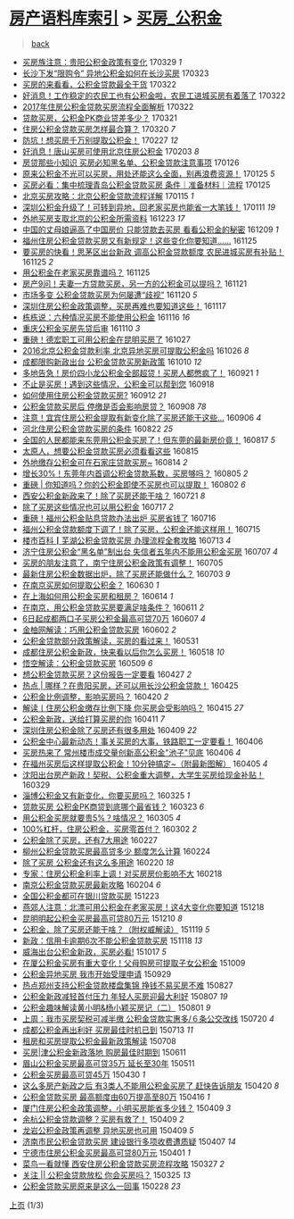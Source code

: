 [房产语料库索引](../../README.md)  > [买房_公积金](买房_公积金.md)
====
> [back](../README.md)

- [买房族注意：贵阳公积金政策有变化](http://jkwz.applinzi.com/ittc/6950435112910062597.html#%E4%B9%B0%E6%88%BF%E6%97%8F%E6%B3%A8%E6%84%8F%EF%BC%9A%E8%B4%B5%E9%98%B3%E5%85%AC%E7%A7%AF%E9%87%91%E6%94%BF%E7%AD%96%E6%9C%89%E5%8F%98%E5%8C%96) 170329 *1* 
- [长沙下发“限购令” 异地公积金如何在长沙买房](http://jkwz.applinzi.com/ittc/6948240321023575045.html#%E9%95%BF%E6%B2%99%E4%B8%8B%E5%8F%91%E2%80%9C%E9%99%90%E8%B4%AD%E4%BB%A4%E2%80%9D+%E5%BC%82%E5%9C%B0%E5%85%AC%E7%A7%AF%E9%87%91%E5%A6%82%E4%BD%95%E5%9C%A8%E9%95%BF%E6%B2%99%E4%B9%B0%E6%88%BF) 170323  
- [买房的来看看，公积金贷款最全干货](http://jkwz.applinzi.com/ittc/6947891507221758980.html#%E4%B9%B0%E6%88%BF%E7%9A%84%E6%9D%A5%E7%9C%8B%E7%9C%8B%EF%BC%8C%E5%85%AC%E7%A7%AF%E9%87%91%E8%B4%B7%E6%AC%BE%E6%9C%80%E5%85%A8%E5%B9%B2%E8%B4%A7) 170322  
- [好消息！工作稳定的农民工也有公积金啦，农民工进城买房有着落了](http://jkwz.applinzi.com/ittc/6947878653542269957.html#%E5%A5%BD%E6%B6%88%E6%81%AF%EF%BC%81%E5%B7%A5%E4%BD%9C%E7%A8%B3%E5%AE%9A%E7%9A%84%E5%86%9C%E6%B0%91%E5%B7%A5%E4%B9%9F%E6%9C%89%E5%85%AC%E7%A7%AF%E9%87%91%E5%95%A6%EF%BC%8C%E5%86%9C%E6%B0%91%E5%B7%A5%E8%BF%9B%E5%9F%8E%E4%B9%B0%E6%88%BF%E6%9C%89%E7%9D%80%E8%90%BD%E4%BA%86) 170322  
- [2017年住房公积金贷款买房流程全面解析](http://jkwz.applinzi.com/ittc/6947806337827341317.html#2017%E5%B9%B4%E4%BD%8F%E6%88%BF%E5%85%AC%E7%A7%AF%E9%87%91%E8%B4%B7%E6%AC%BE%E4%B9%B0%E6%88%BF%E6%B5%81%E7%A8%8B%E5%85%A8%E9%9D%A2%E8%A7%A3%E6%9E%90) 170322  
- [贷款买房，公积金PK商业贷差多少？](http://jkwz.applinzi.com/ittc/6947403453512025093.html#%E8%B4%B7%E6%AC%BE%E4%B9%B0%E6%88%BF%EF%BC%8C%E5%85%AC%E7%A7%AF%E9%87%91PK%E5%95%86%E4%B8%9A%E8%B4%B7%E5%B7%AE%E5%A4%9A%E5%B0%91%EF%BC%9F) 170321  
- [住房公积金贷款买房怎样最合算？](http://jkwz.applinzi.com/ittc/6947122110764942341.html#%E4%BD%8F%E6%88%BF%E5%85%AC%E7%A7%AF%E9%87%91%E8%B4%B7%E6%AC%BE%E4%B9%B0%E6%88%BF%E6%80%8E%E6%A0%B7%E6%9C%80%E5%90%88%E7%AE%97%EF%BC%9F) 170320 *7* 
- [防坑！想买房千万别提取公积金！](http://jkwz.applinzi.com/ittc/6939272439644292100.html#%E9%98%B2%E5%9D%91%EF%BC%81%E6%83%B3%E4%B9%B0%E6%88%BF%E5%8D%83%E4%B8%87%E5%88%AB%E6%8F%90%E5%8F%96%E5%85%AC%E7%A7%AF%E9%87%91%EF%BC%81) 170227 *12* 
- [好消息！唐山买房可使用北京住房公积金](http://jkwz.applinzi.com/ittc/6930524672218366980.html#%E5%A5%BD%E6%B6%88%E6%81%AF%EF%BC%81%E5%94%90%E5%B1%B1%E4%B9%B0%E6%88%BF%E5%8F%AF%E4%BD%BF%E7%94%A8%E5%8C%97%E4%BA%AC%E4%BD%8F%E6%88%BF%E5%85%AC%E7%A7%AF%E9%87%91) 170203 *8* 
- [房贷那些小知识 买房必知黑名单、公积金贷款注意事项](http://jkwz.applinzi.com/ittc/6924906848250758148.html#%E6%88%BF%E8%B4%B7%E9%82%A3%E4%BA%9B%E5%B0%8F%E7%9F%A5%E8%AF%86+%E4%B9%B0%E6%88%BF%E5%BF%85%E7%9F%A5%E9%BB%91%E5%90%8D%E5%8D%95%E3%80%81%E5%85%AC%E7%A7%AF%E9%87%91%E8%B4%B7%E6%AC%BE%E6%B3%A8%E6%84%8F%E4%BA%8B%E9%A1%B9) 170126  
- [原来公积金不光可以买房，用处还能这么全面，别再浪费资源！](http://jkwz.applinzi.com/ittc/6926371651255272452.html#%E5%8E%9F%E6%9D%A5%E5%85%AC%E7%A7%AF%E9%87%91%E4%B8%8D%E5%85%89%E5%8F%AF%E4%BB%A5%E4%B9%B0%E6%88%BF%EF%BC%8C%E7%94%A8%E5%A4%84%E8%BF%98%E8%83%BD%E8%BF%99%E4%B9%88%E5%85%A8%E9%9D%A2%EF%BC%8C%E5%88%AB%E5%86%8D%E6%B5%AA%E8%B4%B9%E8%B5%84%E6%BA%90%EF%BC%81) 170125 *5* 
- [买房必看：集中梳理青岛公积金贷款买房 条件｜准备材料｜流程](http://jkwz.applinzi.com/ittc/6926956914218107908.html#%E4%B9%B0%E6%88%BF%E5%BF%85%E7%9C%8B%EF%BC%9A%E9%9B%86%E4%B8%AD%E6%A2%B3%E7%90%86%E9%9D%92%E5%B2%9B%E5%85%AC%E7%A7%AF%E9%87%91%E8%B4%B7%E6%AC%BE%E4%B9%B0%E6%88%BF+%E6%9D%A1%E4%BB%B6%EF%BD%9C%E5%87%86%E5%A4%87%E6%9D%90%E6%96%99%EF%BD%9C%E6%B5%81%E7%A8%8B) 170125  
- [北京买房攻略：北京公积金贷款流程详解](http://jkwz.applinzi.com/ittc/6922645039095481349.html#%E5%8C%97%E4%BA%AC%E4%B9%B0%E6%88%BF%E6%94%BB%E7%95%A5%EF%BC%9A%E5%8C%97%E4%BA%AC%E5%85%AC%E7%A7%AF%E9%87%91%E8%B4%B7%E6%AC%BE%E6%B5%81%E7%A8%8B%E8%AF%A6%E8%A7%A3) 170115 *1* 
- [深圳公积金升级了！可转到异地，回老家买房也能省一大笔钱！](http://jkwz.applinzi.com/ittc/6921960877183206405.html#%E6%B7%B1%E5%9C%B3%E5%85%AC%E7%A7%AF%E9%87%91%E5%8D%87%E7%BA%A7%E4%BA%86%EF%BC%81%E5%8F%AF%E8%BD%AC%E5%88%B0%E5%BC%82%E5%9C%B0%EF%BC%8C%E5%9B%9E%E8%80%81%E5%AE%B6%E4%B9%B0%E6%88%BF%E4%B9%9F%E8%83%BD%E7%9C%81%E4%B8%80%E5%A4%A7%E7%AC%94%E9%92%B1%EF%BC%81) 170111 *19* 
- [外地买房支取北京的公积金所需资料](http://jkwz.applinzi.com/ittc/6914871314371593220.html#%E5%A4%96%E5%9C%B0%E4%B9%B0%E6%88%BF%E6%94%AF%E5%8F%96%E5%8C%97%E4%BA%AC%E7%9A%84%E5%85%AC%E7%A7%AF%E9%87%91%E6%89%80%E9%9C%80%E8%B5%84%E6%96%99) 161223 *17* 
- [中国的丈母娘逼高了中国房价 只能贷款去买房 看看公积金的秘密](http://jkwz.applinzi.com/ittc/6905958083976496132.html#%E4%B8%AD%E5%9B%BD%E7%9A%84%E4%B8%88%E6%AF%8D%E5%A8%98%E9%80%BC%E9%AB%98%E4%BA%86%E4%B8%AD%E5%9B%BD%E6%88%BF%E4%BB%B7+%E5%8F%AA%E8%83%BD%E8%B4%B7%E6%AC%BE%E5%8E%BB%E4%B9%B0%E6%88%BF+%E7%9C%8B%E7%9C%8B%E5%85%AC%E7%A7%AF%E9%87%91%E7%9A%84%E7%A7%98%E5%AF%86) 161209 *1* 
- [福州住房公积金贷款买房又有新规定！这些变化你要知道……](http://jkwz.applinzi.com/ittc/6904500432432268292.html#%E7%A6%8F%E5%B7%9E%E4%BD%8F%E6%88%BF%E5%85%AC%E7%A7%AF%E9%87%91%E8%B4%B7%E6%AC%BE%E4%B9%B0%E6%88%BF%E5%8F%88%E6%9C%89%E6%96%B0%E8%A7%84%E5%AE%9A%EF%BC%81%E8%BF%99%E4%BA%9B%E5%8F%98%E5%8C%96%E4%BD%A0%E8%A6%81%E7%9F%A5%E9%81%93%E2%80%A6%E2%80%A6) 161125  
- [要买房的快看！思茅区出台新政 调高公积金贷款额度 农民进城买房有补贴！](http://jkwz.applinzi.com/ittc/6904488762989347844.html#%E8%A6%81%E4%B9%B0%E6%88%BF%E7%9A%84%E5%BF%AB%E7%9C%8B%EF%BC%81%E6%80%9D%E8%8C%85%E5%8C%BA%E5%87%BA%E5%8F%B0%E6%96%B0%E6%94%BF+%E8%B0%83%E9%AB%98%E5%85%AC%E7%A7%AF%E9%87%91%E8%B4%B7%E6%AC%BE%E9%A2%9D%E5%BA%A6+%E5%86%9C%E6%B0%91%E8%BF%9B%E5%9F%8E%E4%B9%B0%E6%88%BF%E6%9C%89%E8%A1%A5%E8%B4%B4%EF%BC%81) 161125 *2* 
- [用公积金在老家买房靠谱吗？](http://jkwz.applinzi.com/ittc/6904423645232759813.html#%E7%94%A8%E5%85%AC%E7%A7%AF%E9%87%91%E5%9C%A8%E8%80%81%E5%AE%B6%E4%B9%B0%E6%88%BF%E9%9D%A0%E8%B0%B1%E5%90%97%EF%BC%9F) 161125  
- [房产9问！夫妻一方贷款买房，另一方的公积金可以提吗？](http://jkwz.applinzi.com/ittc/6902879706193331205.html#%E6%88%BF%E4%BA%A79%E9%97%AE%EF%BC%81%E5%A4%AB%E5%A6%BB%E4%B8%80%E6%96%B9%E8%B4%B7%E6%AC%BE%E4%B9%B0%E6%88%BF%EF%BC%8C%E5%8F%A6%E4%B8%80%E6%96%B9%E7%9A%84%E5%85%AC%E7%A7%AF%E9%87%91%E5%8F%AF%E4%BB%A5%E6%8F%90%E5%90%97%EF%BC%9F) 161121  
- [市场多变 公积金贷款买房为何屡遭“歧视”](http://jkwz.applinzi.com/ittc/6902596355070886917.html#%E5%B8%82%E5%9C%BA%E5%A4%9A%E5%8F%98+%E5%85%AC%E7%A7%AF%E9%87%91%E8%B4%B7%E6%AC%BE%E4%B9%B0%E6%88%BF%E4%B8%BA%E4%BD%95%E5%B1%A1%E9%81%AD%E2%80%9C%E6%AD%A7%E8%A7%86%E2%80%9D) 161120 *5* 
- [深圳住房公积金政策调整，买房再难也要知道这些！](http://jkwz.applinzi.com/ittc/6901533765519541253.html#%E6%B7%B1%E5%9C%B3%E4%BD%8F%E6%88%BF%E5%85%AC%E7%A7%AF%E9%87%91%E6%94%BF%E7%AD%96%E8%B0%83%E6%95%B4%EF%BC%8C%E4%B9%B0%E6%88%BF%E5%86%8D%E9%9A%BE%E4%B9%9F%E8%A6%81%E7%9F%A5%E9%81%93%E8%BF%99%E4%BA%9B%EF%BC%81) 161117  
- [栋栋说：六种情况买房不能使用公积金](http://jkwz.applinzi.com/ittc/6901100063568167941.html#%E6%A0%8B%E6%A0%8B%E8%AF%B4%EF%BC%9A%E5%85%AD%E7%A7%8D%E6%83%85%E5%86%B5%E4%B9%B0%E6%88%BF%E4%B8%8D%E8%83%BD%E4%BD%BF%E7%94%A8%E5%85%AC%E7%A7%AF%E9%87%91) 161116 *16* 
- [重庆公积金买房先贷后审](http://jkwz.applinzi.com/ittc/6898823841853211653.html#%E9%87%8D%E5%BA%86%E5%85%AC%E7%A7%AF%E9%87%91%E4%B9%B0%E6%88%BF%E5%85%88%E8%B4%B7%E5%90%8E%E5%AE%A1) 161110 *3* 
- [重磅！德宏职工可用公积金在昆明买房了](http://jkwz.applinzi.com/ittc/6893730875413365764.html#%E9%87%8D%E7%A3%85%EF%BC%81%E5%BE%B7%E5%AE%8F%E8%81%8C%E5%B7%A5%E5%8F%AF%E7%94%A8%E5%85%AC%E7%A7%AF%E9%87%91%E5%9C%A8%E6%98%86%E6%98%8E%E4%B9%B0%E6%88%BF%E4%BA%86) 161027  
- [2016北京公积金贷款利率 北京异地买房可提取公积金吗](http://jkwz.applinzi.com/ittc/6893337859833988101.html#2016%E5%8C%97%E4%BA%AC%E5%85%AC%E7%A7%AF%E9%87%91%E8%B4%B7%E6%AC%BE%E5%88%A9%E7%8E%87+%E5%8C%97%E4%BA%AC%E5%BC%82%E5%9C%B0%E4%B9%B0%E6%88%BF%E5%8F%AF%E6%8F%90%E5%8F%96%E5%85%AC%E7%A7%AF%E9%87%91%E5%90%97) 161026 *8* 
- [成都限购新政出台 公积金贷款买房新政策](http://jkwz.applinzi.com/ittc/6887379283676234757.html#%E6%88%90%E9%83%BD%E9%99%90%E8%B4%AD%E6%96%B0%E6%94%BF%E5%87%BA%E5%8F%B0+%E5%85%AC%E7%A7%AF%E9%87%91%E8%B4%B7%E6%AC%BE%E4%B9%B0%E6%88%BF%E6%96%B0%E6%94%BF%E7%AD%96) 161010 *12* 
- [多地告急！房价四小龙公积金全部超贷！买房人都憋疯了！](http://jkwz.applinzi.com/ittc/6880252679946765317.html#%E5%A4%9A%E5%9C%B0%E5%91%8A%E6%80%A5%EF%BC%81%E6%88%BF%E4%BB%B7%E5%9B%9B%E5%B0%8F%E9%BE%99%E5%85%AC%E7%A7%AF%E9%87%91%E5%85%A8%E9%83%A8%E8%B6%85%E8%B4%B7%EF%BC%81%E4%B9%B0%E6%88%BF%E4%BA%BA%E9%83%BD%E6%86%8B%E7%96%AF%E4%BA%86%EF%BC%81) 160921 *1* 
- [不止是买房！遇到这些情况，公积金可以帮到您](http://jkwz.applinzi.com/ittc/6879311408503718916.html#%E4%B8%8D%E6%AD%A2%E6%98%AF%E4%B9%B0%E6%88%BF%EF%BC%81%E9%81%87%E5%88%B0%E8%BF%99%E4%BA%9B%E6%83%85%E5%86%B5%EF%BC%8C%E5%85%AC%E7%A7%AF%E9%87%91%E5%8F%AF%E4%BB%A5%E5%B8%AE%E5%88%B0%E6%82%A8) 160918  
- [如何使用住房公积金贷款买房?](http://jkwz.applinzi.com/ittc/6876970838141699076.html#%E5%A6%82%E4%BD%95%E4%BD%BF%E7%94%A8%E4%BD%8F%E6%88%BF%E5%85%AC%E7%A7%AF%E9%87%91%E8%B4%B7%E6%AC%BE%E4%B9%B0%E6%88%BF%3F) 160912 *21* 
- [公积金贷款买房后 停缴是否会影响房贷？](http://jkwz.applinzi.com/ittc/6875422929675879429.html#%E5%85%AC%E7%A7%AF%E9%87%91%E8%B4%B7%E6%AC%BE%E4%B9%B0%E6%88%BF%E5%90%8E+%E5%81%9C%E7%BC%B4%E6%98%AF%E5%90%A6%E4%BC%9A%E5%BD%B1%E5%93%8D%E6%88%BF%E8%B4%B7%EF%BC%9F) 160908 *78* 
- [注意！宜宾住房公积金提取有新变化除了买房还能干这些...](http://jkwz.applinzi.com/ittc/6874550170225738756.html#%E6%B3%A8%E6%84%8F%EF%BC%81%E5%AE%9C%E5%AE%BE%E4%BD%8F%E6%88%BF%E5%85%AC%E7%A7%AF%E9%87%91%E6%8F%90%E5%8F%96%E6%9C%89%E6%96%B0%E5%8F%98%E5%8C%96%E9%99%A4%E4%BA%86%E4%B9%B0%E6%88%BF%E8%BF%98%E8%83%BD%E5%B9%B2%E8%BF%99%E4%BA%9B...) 160906 *4* 
- [河北住房公积金贷款买房的条件](http://jkwz.applinzi.com/ittc/6869151502811268100.html#%E6%B2%B3%E5%8C%97%E4%BD%8F%E6%88%BF%E5%85%AC%E7%A7%AF%E9%87%91%E8%B4%B7%E6%AC%BE%E4%B9%B0%E6%88%BF%E7%9A%84%E6%9D%A1%E4%BB%B6) 160822 *25* 
- [全国的人民都能来东莞用公积金买房了！但东莞的最新房价竟！](http://jkwz.applinzi.com/ittc/6867353133637960708.html#%E5%85%A8%E5%9B%BD%E7%9A%84%E4%BA%BA%E6%B0%91%E9%83%BD%E8%83%BD%E6%9D%A5%E4%B8%9C%E8%8E%9E%E7%94%A8%E5%85%AC%E7%A7%AF%E9%87%91%E4%B9%B0%E6%88%BF%E4%BA%86%EF%BC%81%E4%BD%86%E4%B8%9C%E8%8E%9E%E7%9A%84%E6%9C%80%E6%96%B0%E6%88%BF%E4%BB%B7%E7%AB%9F%EF%BC%81) 160817 *5* 
- [太原人，想要公积金贷款买房必须看看这些](http://jkwz.applinzi.com/ittc/6866597140759053316.html#%E5%A4%AA%E5%8E%9F%E4%BA%BA%EF%BC%8C%E6%83%B3%E8%A6%81%E5%85%AC%E7%A7%AF%E9%87%91%E8%B4%B7%E6%AC%BE%E4%B9%B0%E6%88%BF%E5%BF%85%E9%A1%BB%E7%9C%8B%E7%9C%8B%E8%BF%99%E4%BA%9B) 160815  
- [外地缴存公积金可在石家庄贷款买房~](http://jkwz.applinzi.com/ittc/6866186290185372676.html#%E5%A4%96%E5%9C%B0%E7%BC%B4%E5%AD%98%E5%85%AC%E7%A7%AF%E9%87%91%E5%8F%AF%E5%9C%A8%E7%9F%B3%E5%AE%B6%E5%BA%84%E8%B4%B7%E6%AC%BE%E4%B9%B0%E6%88%BF%7E) 160814 *2* 
- [增长30%！东莞年内首调公积金贷款系数，买房够吗？](http://jkwz.applinzi.com/ittc/6862932218363773956.html#%E5%A2%9E%E9%95%BF30%25%EF%BC%81%E4%B8%9C%E8%8E%9E%E5%B9%B4%E5%86%85%E9%A6%96%E8%B0%83%E5%85%AC%E7%A7%AF%E9%87%91%E8%B4%B7%E6%AC%BE%E7%B3%BB%E6%95%B0%EF%BC%8C%E4%B9%B0%E6%88%BF%E5%A4%9F%E5%90%97%EF%BC%9F) 160805 *2* 
- [重磅 | 你知道吗？你的公积金即使不买房也可以提取！](http://jkwz.applinzi.com/ittc/6861784522336764932.html#%E9%87%8D%E7%A3%85+%7C+%E4%BD%A0%E7%9F%A5%E9%81%93%E5%90%97%EF%BC%9F%E4%BD%A0%E7%9A%84%E5%85%AC%E7%A7%AF%E9%87%91%E5%8D%B3%E4%BD%BF%E4%B8%8D%E4%B9%B0%E6%88%BF%E4%B9%9F%E5%8F%AF%E4%BB%A5%E6%8F%90%E5%8F%96%EF%BC%81) 160802 *6* 
- [西安公积金新政来了！除了买房还能干啥？](http://jkwz.applinzi.com/ittc/6857381231418934277.html#%E8%A5%BF%E5%AE%89%E5%85%AC%E7%A7%AF%E9%87%91%E6%96%B0%E6%94%BF%E6%9D%A5%E4%BA%86%EF%BC%81%E9%99%A4%E4%BA%86%E4%B9%B0%E6%88%BF%E8%BF%98%E8%83%BD%E5%B9%B2%E5%95%A5%EF%BC%9F) 160721 *8* 
- [除了买房这些情况也可以用公积金](http://jkwz.applinzi.com/ittc/6846912459314824197.html#%E9%99%A4%E4%BA%86%E4%B9%B0%E6%88%BF%E8%BF%99%E4%BA%9B%E6%83%85%E5%86%B5%E4%B9%9F%E5%8F%AF%E4%BB%A5%E7%94%A8%E5%85%AC%E7%A7%AF%E9%87%91) 160717 *2* 
- [重磅！福州公积金贴息贷款办法出炉 买房省钱了](http://jkwz.applinzi.com/ittc/6855470649568658436.html#%E9%87%8D%E7%A3%85%EF%BC%81%E7%A6%8F%E5%B7%9E%E5%85%AC%E7%A7%AF%E9%87%91%E8%B4%B4%E6%81%AF%E8%B4%B7%E6%AC%BE%E5%8A%9E%E6%B3%95%E5%87%BA%E7%82%89+%E4%B9%B0%E6%88%BF%E7%9C%81%E9%92%B1%E4%BA%86) 160716  
- [福州公积金贷款额度下调了！除了买房，公积金还能这样用！](http://jkwz.applinzi.com/ittc/6855053801438053380.html#%E7%A6%8F%E5%B7%9E%E5%85%AC%E7%A7%AF%E9%87%91%E8%B4%B7%E6%AC%BE%E9%A2%9D%E5%BA%A6%E4%B8%8B%E8%B0%83%E4%BA%86%EF%BC%81%E9%99%A4%E4%BA%86%E4%B9%B0%E6%88%BF%EF%BC%8C%E5%85%AC%E7%A7%AF%E9%87%91%E8%BF%98%E8%83%BD%E8%BF%99%E6%A0%B7%E7%94%A8%EF%BC%81) 160715  
- [楼市百科┃芜湖公积金贷款买房 办理流程全套攻略](http://jkwz.applinzi.com/ittc/6854260828358050820.html#%E6%A5%BC%E5%B8%82%E7%99%BE%E7%A7%91%E2%94%83%E8%8A%9C%E6%B9%96%E5%85%AC%E7%A7%AF%E9%87%91%E8%B4%B7%E6%AC%BE%E4%B9%B0%E6%88%BF+%E5%8A%9E%E7%90%86%E6%B5%81%E7%A8%8B%E5%85%A8%E5%A5%97%E6%94%BB%E7%95%A5) 160713 *4* 
- [济宁住房公积金“黑名单”制出台 失信者五年内不能用公积金买房](http://jkwz.applinzi.com/ittc/6852160526548993029.html#%E6%B5%8E%E5%AE%81%E4%BD%8F%E6%88%BF%E5%85%AC%E7%A7%AF%E9%87%91%E2%80%9C%E9%BB%91%E5%90%8D%E5%8D%95%E2%80%9D%E5%88%B6%E5%87%BA%E5%8F%B0+%E5%A4%B1%E4%BF%A1%E8%80%85%E4%BA%94%E5%B9%B4%E5%86%85%E4%B8%8D%E8%83%BD%E7%94%A8%E5%85%AC%E7%A7%AF%E9%87%91%E4%B9%B0%E6%88%BF) 160707 *4* 
- [买房的朋友注意了，南宁住房公积金政策有调整！](http://jkwz.applinzi.com/ittc/6851404233001403397.html#%E4%B9%B0%E6%88%BF%E7%9A%84%E6%9C%8B%E5%8F%8B%E6%B3%A8%E6%84%8F%E4%BA%86%EF%BC%8C%E5%8D%97%E5%AE%81%E4%BD%8F%E6%88%BF%E5%85%AC%E7%A7%AF%E9%87%91%E6%94%BF%E7%AD%96%E6%9C%89%E8%B0%83%E6%95%B4%EF%BC%81) 160705  
- [最新住房公积金数据出炉，除了买房还能做什么？](http://jkwz.applinzi.com/ittc/6850626791223591941.html#%E6%9C%80%E6%96%B0%E4%BD%8F%E6%88%BF%E5%85%AC%E7%A7%AF%E9%87%91%E6%95%B0%E6%8D%AE%E5%87%BA%E7%82%89%EF%BC%8C%E9%99%A4%E4%BA%86%E4%B9%B0%E6%88%BF%E8%BF%98%E8%83%BD%E5%81%9A%E4%BB%80%E4%B9%88%EF%BC%9F) 160703 *9* 
- [在南京买房如何提取公积金？](http://jkwz.applinzi.com/ittc/6849516414297441285.html#%E5%9C%A8%E5%8D%97%E4%BA%AC%E4%B9%B0%E6%88%BF%E5%A6%82%E4%BD%95%E6%8F%90%E5%8F%96%E5%85%AC%E7%A7%AF%E9%87%91%EF%BC%9F) 160630 *1* 
- [在上海如何用公积金买房和租房？](http://jkwz.applinzi.com/ittc/6843533505606452229.html#%E5%9C%A8%E4%B8%8A%E6%B5%B7%E5%A6%82%E4%BD%95%E7%94%A8%E5%85%AC%E7%A7%AF%E9%87%91%E4%B9%B0%E6%88%BF%E5%92%8C%E7%A7%9F%E6%88%BF%EF%BC%9F) 160614 *1* 
- [在南京，用公积金贷款买房要满足啥条件？](http://jkwz.applinzi.com/ittc/6842381380604134405.html#%E5%9C%A8%E5%8D%97%E4%BA%AC%EF%BC%8C%E7%94%A8%E5%85%AC%E7%A7%AF%E9%87%91%E8%B4%B7%E6%AC%BE%E4%B9%B0%E6%88%BF%E8%A6%81%E6%BB%A1%E8%B6%B3%E5%95%A5%E6%9D%A1%E4%BB%B6%EF%BC%9F) 160611 *2* 
- [6日起成都两口子买房公积金最高可贷70万](http://jkwz.applinzi.com/ittc/6840912924503442436.html#6%E6%97%A5%E8%B5%B7%E6%88%90%E9%83%BD%E4%B8%A4%E5%8F%A3%E5%AD%90%E4%B9%B0%E6%88%BF%E5%85%AC%E7%A7%AF%E9%87%91%E6%9C%80%E9%AB%98%E5%8F%AF%E8%B4%B770%E4%B8%87) 160607 *4* 
- [金柚网解读：巧用公积金贷款买房](http://jkwz.applinzi.com/ittc/6838745544717239301.html#%E9%87%91%E6%9F%9A%E7%BD%91%E8%A7%A3%E8%AF%BB%EF%BC%9A%E5%B7%A7%E7%94%A8%E5%85%AC%E7%A7%AF%E9%87%91%E8%B4%B7%E6%AC%BE%E4%B9%B0%E6%88%BF) 160602 *2* 
- [公积金贷款部分政策解读，买房的看过来！](http://jkwz.applinzi.com/ittc/6838321681386701829.html#%E5%85%AC%E7%A7%AF%E9%87%91%E8%B4%B7%E6%AC%BE%E9%83%A8%E5%88%86%E6%94%BF%E7%AD%96%E8%A7%A3%E8%AF%BB%EF%BC%8C%E4%B9%B0%E6%88%BF%E7%9A%84%E7%9C%8B%E8%BF%87%E6%9D%A5%EF%BC%81) 160531  
- [成都住房公积金新政，快来看以后你怎么买房！](http://jkwz.applinzi.com/ittc/6833604744006075396.html#%E6%88%90%E9%83%BD%E4%BD%8F%E6%88%BF%E5%85%AC%E7%A7%AF%E9%87%91%E6%96%B0%E6%94%BF%EF%BC%8C%E5%BF%AB%E6%9D%A5%E7%9C%8B%E4%BB%A5%E5%90%8E%E4%BD%A0%E6%80%8E%E4%B9%88%E4%B9%B0%E6%88%BF%EF%BC%81) 160518 *10* 
- [悟空解读：公积金贷款买房](http://jkwz.applinzi.com/ittc/6830250566512804868.html#%E6%82%9F%E7%A9%BA%E8%A7%A3%E8%AF%BB%EF%BC%9A%E5%85%AC%E7%A7%AF%E9%87%91%E8%B4%B7%E6%AC%BE%E4%B9%B0%E6%88%BF) 160509 *6* 
- [想公积金贷款买房？这份报告一定要看](http://jkwz.applinzi.com/ittc/6825849772346704901.html#%E6%83%B3%E5%85%AC%E7%A7%AF%E9%87%91%E8%B4%B7%E6%AC%BE%E4%B9%B0%E6%88%BF%EF%BC%9F%E8%BF%99%E4%BB%BD%E6%8A%A5%E5%91%8A%E4%B8%80%E5%AE%9A%E8%A6%81%E7%9C%8B) 160427 *2* 
- [热点 | 哪样？在贵阳买房，还可以用长沙公积金贷款！](http://jkwz.applinzi.com/ittc/6825033290595435524.html#%E7%83%AD%E7%82%B9+%7C+%E5%93%AA%E6%A0%B7%EF%BC%9F%E5%9C%A8%E8%B4%B5%E9%98%B3%E4%B9%B0%E6%88%BF%EF%BC%8C%E8%BF%98%E5%8F%AF%E4%BB%A5%E7%94%A8%E9%95%BF%E6%B2%99%E5%85%AC%E7%A7%AF%E9%87%91%E8%B4%B7%E6%AC%BE%EF%BC%81) 160425  
- [公积金比例调整，影响买房吗？](http://jkwz.applinzi.com/ittc/6823098395014988805.html#%E5%85%AC%E7%A7%AF%E9%87%91%E6%AF%94%E4%BE%8B%E8%B0%83%E6%95%B4%EF%BC%8C%E5%BD%B1%E5%93%8D%E4%B9%B0%E6%88%BF%E5%90%97%EF%BC%9F) 160420 *2* 
- [解读丨住房公积金缴存比例下降 你买房会受影响吗？](http://jkwz.applinzi.com/ittc/6821413463268000773.html#%E8%A7%A3%E8%AF%BB%E4%B8%A8%E4%BD%8F%E6%88%BF%E5%85%AC%E7%A7%AF%E9%87%91%E7%BC%B4%E5%AD%98%E6%AF%94%E4%BE%8B%E4%B8%8B%E9%99%8D+%E4%BD%A0%E4%B9%B0%E6%88%BF%E4%BC%9A%E5%8F%97%E5%BD%B1%E5%93%8D%E5%90%97%EF%BC%9F) 160415 *27* 
- [公积金新政，送给打算买房的你](http://jkwz.applinzi.com/ittc/6819772148096697349.html#%E5%85%AC%E7%A7%AF%E9%87%91%E6%96%B0%E6%94%BF%EF%BC%8C%E9%80%81%E7%BB%99%E6%89%93%E7%AE%97%E4%B9%B0%E6%88%BF%E7%9A%84%E4%BD%A0) 160411 *7* 
- [深圳住房公积金除了买房还有很多用处](http://jkwz.applinzi.com/ittc/6818995624569472005.html#%E6%B7%B1%E5%9C%B3%E4%BD%8F%E6%88%BF%E5%85%AC%E7%A7%AF%E9%87%91%E9%99%A4%E4%BA%86%E4%B9%B0%E6%88%BF%E8%BF%98%E6%9C%89%E5%BE%88%E5%A4%9A%E7%94%A8%E5%A4%84) 160409 *22* 
- [公积金中心最新动态！事关买房的大事，铁路职工一定要看！](http://jkwz.applinzi.com/ittc/6818040509578609668.html#%E5%85%AC%E7%A7%AF%E9%87%91%E4%B8%AD%E5%BF%83%E6%9C%80%E6%96%B0%E5%8A%A8%E6%80%81%EF%BC%81%E4%BA%8B%E5%85%B3%E4%B9%B0%E6%88%BF%E7%9A%84%E5%A4%A7%E4%BA%8B%EF%BC%8C%E9%93%81%E8%B7%AF%E8%81%8C%E5%B7%A5%E4%B8%80%E5%AE%9A%E8%A6%81%E7%9C%8B%EF%BC%81) 160406  
- [买房热来了 常州楼市成交量创新高公积金&quot;池子&quot;见底](http://jkwz.applinzi.com/ittc/6818027570867995652.html#%E4%B9%B0%E6%88%BF%E7%83%AD%E6%9D%A5%E4%BA%86+%E5%B8%B8%E5%B7%9E%E6%A5%BC%E5%B8%82%E6%88%90%E4%BA%A4%E9%87%8F%E5%88%9B%E6%96%B0%E9%AB%98%E5%85%AC%E7%A7%AF%E9%87%91%26quot%3B%E6%B1%A0%E5%AD%90%26quot%3B%E8%A7%81%E5%BA%95) 160406 *4* 
- [在福州买房后这样提取公积金！10分钟搞定~（附最新图解）](http://jkwz.applinzi.com/ittc/6817537114346357765.html#%E5%9C%A8%E7%A6%8F%E5%B7%9E%E4%B9%B0%E6%88%BF%E5%90%8E%E8%BF%99%E6%A0%B7%E6%8F%90%E5%8F%96%E5%85%AC%E7%A7%AF%E9%87%91%EF%BC%8110%E5%88%86%E9%92%9F%E6%90%9E%E5%AE%9A%7E%EF%BC%88%E9%99%84%E6%9C%80%E6%96%B0%E5%9B%BE%E8%A7%A3%EF%BC%89) 160405 *4* 
- [沈阳出台房产新政！契税、公积金重大调整，大学生买房给现金补贴！](http://jkwz.applinzi.com/ittc/6814842727099270148.html#%E6%B2%88%E9%98%B3%E5%87%BA%E5%8F%B0%E6%88%BF%E4%BA%A7%E6%96%B0%E6%94%BF%EF%BC%81%E5%A5%91%E7%A8%8E%E3%80%81%E5%85%AC%E7%A7%AF%E9%87%91%E9%87%8D%E5%A4%A7%E8%B0%83%E6%95%B4%EF%BC%8C%E5%A4%A7%E5%AD%A6%E7%94%9F%E4%B9%B0%E6%88%BF%E7%BB%99%E7%8E%B0%E9%87%91%E8%A1%A5%E8%B4%B4%EF%BC%81) 160329  
- [淄博公积金又有新变化，你要买房吗？](http://jkwz.applinzi.com/ittc/6813544005216240645.html#%E6%B7%84%E5%8D%9A%E5%85%AC%E7%A7%AF%E9%87%91%E5%8F%88%E6%9C%89%E6%96%B0%E5%8F%98%E5%8C%96%EF%BC%8C%E4%BD%A0%E8%A6%81%E4%B9%B0%E6%88%BF%E5%90%97%EF%BC%9F) 160325 *1* 
- [贷款买房 公积金PK商贷到底哪个最省钱？](http://jkwz.applinzi.com/ittc/6812771691537105925.html#%E8%B4%B7%E6%AC%BE%E4%B9%B0%E6%88%BF+%E5%85%AC%E7%A7%AF%E9%87%91PK%E5%95%86%E8%B4%B7%E5%88%B0%E5%BA%95%E5%93%AA%E4%B8%AA%E6%9C%80%E7%9C%81%E9%92%B1%EF%BC%9F) 160323 *6* 
- [用公积金买房就要贵5%？啥情况？](http://jkwz.applinzi.com/ittc/6806218421763048452.html#%E7%94%A8%E5%85%AC%E7%A7%AF%E9%87%91%E4%B9%B0%E6%88%BF%E5%B0%B1%E8%A6%81%E8%B4%B55%25%EF%BC%9F%E5%95%A5%E6%83%85%E5%86%B5%EF%BC%9F) 160305 *4* 
- [100%杠杆，住房公积金，买房零首付？](http://jkwz.applinzi.com/ittc/6805073513899623429.html#100%25%E6%9D%A0%E6%9D%86%EF%BC%8C%E4%BD%8F%E6%88%BF%E5%85%AC%E7%A7%AF%E9%87%91%EF%BC%8C%E4%B9%B0%E6%88%BF%E9%9B%B6%E9%A6%96%E4%BB%98%EF%BC%9F) 160302 *2* 
- [公积金除了买房，还有7大用途](http://jkwz.applinzi.com/ittc/6803494735431861252.html#%E5%85%AC%E7%A7%AF%E9%87%91%E9%99%A4%E4%BA%86%E4%B9%B0%E6%88%BF%EF%BC%8C%E8%BF%98%E6%9C%897%E5%A4%A7%E7%94%A8%E9%80%94) 160227  
- [柳州公积金贷款买房最高贷多少 额度怎么计算](http://jkwz.applinzi.com/ittc/6802336486720537604.html#%E6%9F%B3%E5%B7%9E%E5%85%AC%E7%A7%AF%E9%87%91%E8%B4%B7%E6%AC%BE%E4%B9%B0%E6%88%BF%E6%9C%80%E9%AB%98%E8%B4%B7%E5%A4%9A%E5%B0%91+%E9%A2%9D%E5%BA%A6%E6%80%8E%E4%B9%88%E8%AE%A1%E7%AE%97) 160224  
- [除了买房 公积金还有这么多用途](http://jkwz.applinzi.com/ittc/6800873364826620932.html#%E9%99%A4%E4%BA%86%E4%B9%B0%E6%88%BF+%E5%85%AC%E7%A7%AF%E9%87%91%E8%BF%98%E6%9C%89%E8%BF%99%E4%B9%88%E5%A4%9A%E7%94%A8%E9%80%94) 160220 *18* 
- [专家：住房公积金利率上调！对买房房价影响不大](http://jkwz.applinzi.com/ittc/6800196971914593285.html#%E4%B8%93%E5%AE%B6%EF%BC%9A%E4%BD%8F%E6%88%BF%E5%85%AC%E7%A7%AF%E9%87%91%E5%88%A9%E7%8E%87%E4%B8%8A%E8%B0%83%EF%BC%81%E5%AF%B9%E4%B9%B0%E6%88%BF%E6%88%BF%E4%BB%B7%E5%BD%B1%E5%93%8D%E4%B8%8D%E5%A4%A7) 160218  
- [南京公积金贷款买房最新攻略](http://jkwz.applinzi.com/ittc/6795010281264645125.html#%E5%8D%97%E4%BA%AC%E5%85%AC%E7%A7%AF%E9%87%91%E8%B4%B7%E6%AC%BE%E4%B9%B0%E6%88%BF%E6%9C%80%E6%96%B0%E6%94%BB%E7%95%A5) 160204 *6* 
- [全国公积金都可在银川贷款买房](http://jkwz.applinzi.com/ittc/6778936979681182724.html#%E5%85%A8%E5%9B%BD%E5%85%AC%E7%A7%AF%E9%87%91%E9%83%BD%E5%8F%AF%E5%9C%A8%E9%93%B6%E5%B7%9D%E8%B4%B7%E6%AC%BE%E4%B9%B0%E6%88%BF) 151223  
- [燕郊人注意：北漂可用公积金在老家买房！这4大变化你要知道](http://jkwz.applinzi.com/ittc/6777082257068262404.html#%E7%87%95%E9%83%8A%E4%BA%BA%E6%B3%A8%E6%84%8F%EF%BC%9A%E5%8C%97%E6%BC%82%E5%8F%AF%E7%94%A8%E5%85%AC%E7%A7%AF%E9%87%91%E5%9C%A8%E8%80%81%E5%AE%B6%E4%B9%B0%E6%88%BF%EF%BC%81%E8%BF%994%E5%A4%A7%E5%8F%98%E5%8C%96%E4%BD%A0%E8%A6%81%E7%9F%A5%E9%81%93) 151218  
- [昆明明起公积金买房最高可贷80万元](http://jkwz.applinzi.com/ittc/6774116694666773508.html#%E6%98%86%E6%98%8E%E6%98%8E%E8%B5%B7%E5%85%AC%E7%A7%AF%E9%87%91%E4%B9%B0%E6%88%BF%E6%9C%80%E9%AB%98%E5%8F%AF%E8%B4%B780%E4%B8%87%E5%85%83) 151210 *8* 
- [公积金，除了买房还能干啥？（附权威解读）](http://jkwz.applinzi.com/ittc/6766366101659452421.html#%E5%85%AC%E7%A7%AF%E9%87%91%EF%BC%8C%E9%99%A4%E4%BA%86%E4%B9%B0%E6%88%BF%E8%BF%98%E8%83%BD%E5%B9%B2%E5%95%A5%EF%BC%9F%EF%BC%88%E9%99%84%E6%9D%83%E5%A8%81%E8%A7%A3%E8%AF%BB%EF%BC%89) 151119 *5* 
- [新政：信用卡逾期6次不能公积金贷款买房](http://jkwz.applinzi.com/ittc/6766032815569503236.html#%E6%96%B0%E6%94%BF%EF%BC%9A%E4%BF%A1%E7%94%A8%E5%8D%A1%E9%80%BE%E6%9C%9F6%E6%AC%A1%E4%B8%8D%E8%83%BD%E5%85%AC%E7%A7%AF%E9%87%91%E8%B4%B7%E6%AC%BE%E4%B9%B0%E6%88%BF) 151118 *13* 
- [威海出台公积金新政，买房必看!](http://jkwz.applinzi.com/ittc/6754147561620620292.html#%E5%A8%81%E6%B5%B7%E5%87%BA%E5%8F%B0%E5%85%AC%E7%A7%AF%E9%87%91%E6%96%B0%E6%94%BF%EF%BC%8C%E4%B9%B0%E6%88%BF%E5%BF%85%E7%9C%8B%21) 151017 *5* 
- [在厦公积金买房有重大变化！父母购房可提取子女公积金](http://jkwz.applinzi.com/ittc/6751192980603241476.html#%E5%9C%A8%E5%8E%A6%E5%85%AC%E7%A7%AF%E9%87%91%E4%B9%B0%E6%88%BF%E6%9C%89%E9%87%8D%E5%A4%A7%E5%8F%98%E5%8C%96%EF%BC%81%E7%88%B6%E6%AF%8D%E8%B4%AD%E6%88%BF%E5%8F%AF%E6%8F%90%E5%8F%96%E5%AD%90%E5%A5%B3%E5%85%AC%E7%A7%AF%E9%87%91) 151009  
- [公积金异地买房 我市开始受理申请](http://jkwz.applinzi.com/ittc/6747401602518320132.html#%E5%85%AC%E7%A7%AF%E9%87%91%E5%BC%82%E5%9C%B0%E4%B9%B0%E6%88%BF+%E6%88%91%E5%B8%82%E5%BC%80%E5%A7%8B%E5%8F%97%E7%90%86%E7%94%B3%E8%AF%B7) 150929  
- [热点郑州支持公积金贷款楼盘集锦 挣钱不易买房不难](http://jkwz.applinzi.com/ittc/6735297104777839620.html#%E7%83%AD%E7%82%B9%E9%83%91%E5%B7%9E%E6%94%AF%E6%8C%81%E5%85%AC%E7%A7%AF%E9%87%91%E8%B4%B7%E6%AC%BE%E6%A5%BC%E7%9B%98%E9%9B%86%E9%94%A6+%E6%8C%A3%E9%92%B1%E4%B8%8D%E6%98%93%E4%B9%B0%E6%88%BF%E4%B8%8D%E9%9A%BE) 150827  
- [公积金新政减轻首付压力 年轻人买房迎最大利好](http://jkwz.applinzi.com/ittc/547650611436579773.html#%E5%85%AC%E7%A7%AF%E9%87%91%E6%96%B0%E6%94%BF%E5%87%8F%E8%BD%BB%E9%A6%96%E4%BB%98%E5%8E%8B%E5%8A%9B+%E5%B9%B4%E8%BD%BB%E4%BA%BA%E4%B9%B0%E6%88%BF%E8%BF%8E%E6%9C%80%E5%A4%A7%E5%88%A9%E5%A5%BD) 150807 *19* 
- [公积金趣味解读黄小明&amp;杨小颖买房记（二）](http://jkwz.applinzi.com/ittc/547650615513358437.html#%E5%85%AC%E7%A7%AF%E9%87%91%E8%B6%A3%E5%91%B3%E8%A7%A3%E8%AF%BB%E9%BB%84%E5%B0%8F%E6%98%8E%26amp%3B%E6%9D%A8%E5%B0%8F%E9%A2%96%E4%B9%B0%E6%88%BF%E8%AE%B0%EF%BC%88%E4%BA%8C%EF%BC%89) 150801 *9* 
- [上周：我市买房契税可减半缴 公积金贷款实惠多/６条公交改线](http://jkwz.applinzi.com/ittc/547650615101259748.html#%E4%B8%8A%E5%91%A8%EF%BC%9A%E6%88%91%E5%B8%82%E4%B9%B0%E6%88%BF%E5%A5%91%E7%A8%8E%E5%8F%AF%E5%87%8F%E5%8D%8A%E7%BC%B4+%E5%85%AC%E7%A7%AF%E9%87%91%E8%B4%B7%E6%AC%BE%E5%AE%9E%E6%83%A0%E5%A4%9A%2F%EF%BC%96%E6%9D%A1%E5%85%AC%E4%BA%A4%E6%94%B9%E7%BA%BF) 150720 *4* 
- [成都公积金再出利好 买房最佳时机已到](http://jkwz.applinzi.com/ittc/547650615055788865.html#%E6%88%90%E9%83%BD%E5%85%AC%E7%A7%AF%E9%87%91%E5%86%8D%E5%87%BA%E5%88%A9%E5%A5%BD+%E4%B9%B0%E6%88%BF%E6%9C%80%E4%BD%B3%E6%97%B6%E6%9C%BA%E5%B7%B2%E5%88%B0) 150713 *11* 
- [租房和买房提取公积金最新政策解读](http://jkwz.applinzi.com/ittc/547650611431938709.html#%E7%A7%9F%E6%88%BF%E5%92%8C%E4%B9%B0%E6%88%BF%E6%8F%90%E5%8F%96%E5%85%AC%E7%A7%AF%E9%87%91%E6%9C%80%E6%96%B0%E6%94%BF%E7%AD%96%E8%A7%A3%E8%AF%BB) 150708  
- [买房|津公积金新政落地 购房最佳时期到](http://jkwz.applinzi.com/ittc/547650611422128460.html#%E4%B9%B0%E6%88%BF%7C%E6%B4%A5%E5%85%AC%E7%A7%AF%E9%87%91%E6%96%B0%E6%94%BF%E8%90%BD%E5%9C%B0+%E8%B4%AD%E6%88%BF%E6%9C%80%E4%BD%B3%E6%97%B6%E6%9C%9F%E5%88%B0) 150611  
- [眉山公积金买房最高可贷35万 延长至30年](http://jkwz.applinzi.com/ittc/547650611409009710.html#%E7%9C%89%E5%B1%B1%E5%85%AC%E7%A7%AF%E9%87%91%E4%B9%B0%E6%88%BF%E6%9C%80%E9%AB%98%E5%8F%AF%E8%B4%B735%E4%B8%87+%E5%BB%B6%E9%95%BF%E8%87%B330%E5%B9%B4) 150511  
- [公积金买房最高可贷45万](http://jkwz.applinzi.com/ittc/547650611408452038.html#%E5%85%AC%E7%A7%AF%E9%87%91%E4%B9%B0%E6%88%BF%E6%9C%80%E9%AB%98%E5%8F%AF%E8%B4%B745%E4%B8%87) 150430 *1* 
- [这么多房产新政之后 有3类人不能用公积金买房了 赶快告诉朋友](http://jkwz.applinzi.com/ittc/547650611404866346.html#%E8%BF%99%E4%B9%88%E5%A4%9A%E6%88%BF%E4%BA%A7%E6%96%B0%E6%94%BF%E4%B9%8B%E5%90%8E+%E6%9C%893%E7%B1%BB%E4%BA%BA%E4%B8%8D%E8%83%BD%E7%94%A8%E5%85%AC%E7%A7%AF%E9%87%91%E4%B9%B0%E6%88%BF%E4%BA%86+%E8%B5%B6%E5%BF%AB%E5%91%8A%E8%AF%89%E6%9C%8B%E5%8F%8B) 150420 *8* 
- [公积金贷款买房 最高额度由60万提高至80万](http://jkwz.applinzi.com/ittc/547650611407510132.html#%E5%85%AC%E7%A7%AF%E9%87%91%E8%B4%B7%E6%AC%BE%E4%B9%B0%E6%88%BF+%E6%9C%80%E9%AB%98%E9%A2%9D%E5%BA%A6%E7%94%B160%E4%B8%87%E6%8F%90%E9%AB%98%E8%87%B380%E4%B8%87) 150416 *1* 
- [厦门住房公积金政策调整，小明买房能省多少钱？](http://jkwz.applinzi.com/ittc/547650611404080510.html#%E5%8E%A6%E9%97%A8%E4%BD%8F%E6%88%BF%E5%85%AC%E7%A7%AF%E9%87%91%E6%94%BF%E7%AD%96%E8%B0%83%E6%95%B4%EF%BC%8C%E5%B0%8F%E6%98%8E%E4%B9%B0%E6%88%BF%E8%83%BD%E7%9C%81%E5%A4%9A%E5%B0%91%E9%92%B1%EF%BC%9F) 150409 *3* 
- [余杭公积金贷款调整？买房有救了！](http://jkwz.applinzi.com/ittc/547650611405863527.html#%E4%BD%99%E6%9D%AD%E5%85%AC%E7%A7%AF%E9%87%91%E8%B4%B7%E6%AC%BE%E8%B0%83%E6%95%B4%EF%BC%9F%E4%B9%B0%E6%88%BF%E6%9C%89%E6%95%91%E4%BA%86%EF%BC%81) 150409 *2* 
- [龙岩公积金政策再调整 异地买房也可用](http://jkwz.applinzi.com/ittc/547650611402802668.html#%E9%BE%99%E5%B2%A9%E5%85%AC%E7%A7%AF%E9%87%91%E6%94%BF%E7%AD%96%E5%86%8D%E8%B0%83%E6%95%B4+%E5%BC%82%E5%9C%B0%E4%B9%B0%E6%88%BF%E4%B9%9F%E5%8F%AF%E7%94%A8) 150409 *5* 
- [济南市民公积金贷款买房 建设银行多项收费遭质疑](http://jkwz.applinzi.com/ittc/547650611405158596.html#%E6%B5%8E%E5%8D%97%E5%B8%82%E6%B0%91%E5%85%AC%E7%A7%AF%E9%87%91%E8%B4%B7%E6%AC%BE%E4%B9%B0%E6%88%BF+%E5%BB%BA%E8%AE%BE%E9%93%B6%E8%A1%8C%E5%A4%9A%E9%A1%B9%E6%94%B6%E8%B4%B9%E9%81%AD%E8%B4%A8%E7%96%91) 150407 *14* 
- [宁德市住房公积金买房最高可贷80万元](http://jkwz.applinzi.com/ittc/547650611401958110.html#%E5%AE%81%E5%BE%B7%E5%B8%82%E4%BD%8F%E6%88%BF%E5%85%AC%E7%A7%AF%E9%87%91%E4%B9%B0%E6%88%BF%E6%9C%80%E9%AB%98%E5%8F%AF%E8%B4%B780%E4%B8%87%E5%85%83) 150401 *1* 
- [菜鸟一看就懂 西安住房公积金贷款买房流程攻略](http://jkwz.applinzi.com/ittc/547650611402642676.html#%E8%8F%9C%E9%B8%9F%E4%B8%80%E7%9C%8B%E5%B0%B1%E6%87%82+%E8%A5%BF%E5%AE%89%E4%BD%8F%E6%88%BF%E5%85%AC%E7%A7%AF%E9%87%91%E8%B4%B7%E6%AC%BE%E4%B9%B0%E6%88%BF%E6%B5%81%E7%A8%8B%E6%94%BB%E7%95%A5) 150327 *2* 
- [关注 || 公积金贷款放松  你会买房吗？](http://jkwz.applinzi.com/ittc/547650611401345520.html#%E5%85%B3%E6%B3%A8+%7C%7C+%E5%85%AC%E7%A7%AF%E9%87%91%E8%B4%B7%E6%AC%BE%E6%94%BE%E6%9D%BE++%E4%BD%A0%E4%BC%9A%E4%B9%B0%E6%88%BF%E5%90%97%EF%BC%9F) 150325 *13* 
- [公积金贷款买房原来是这么一回事](http://jkwz.applinzi.com/ittc/547650611389410485.html#%E5%85%AC%E7%A7%AF%E9%87%91%E8%B4%B7%E6%AC%BE%E4%B9%B0%E6%88%BF%E5%8E%9F%E6%9D%A5%E6%98%AF%E8%BF%99%E4%B9%88%E4%B8%80%E5%9B%9E%E4%BA%8B) 150228 *23* 


 [上页](买房_公积金2.md)           (1/3)